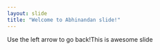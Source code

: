 ```yaml
---
layout: slide
title: "Welcome to Abhinandan slide!"
---
```

Use the left arrow to go back!This is awesome slide
